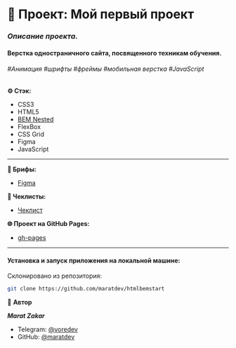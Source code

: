# 📝 Проект: Мой первый проект

### _**Описание проекта.**_

#### Верстка одностраничного сайта, посвященного техникам обучения.
###### #Aнимация #шрифты #фреймы #мобильная верстка #JavaScript

**⚙️ Стэк:**

- CSS3
- HTML5
- [BEM Nested](https://ru.bem.info/methodology/filestructure/)
- FlexBox
- CSS Grid
- Figma
- JavaScript

* * *

**🧩 Брифы:**
* [Figma](https://www.figma.com/)

**📄 Чеклисты:**
* [Чеклист](https://github.com/maratdev/html5checklist)

**🌐 Проект на GitHub Pages:**
* [gh-pages](https://maratdev.github.io/)

* * *

#### Установка и запуск приложения на локальной машине:

Склонировано из репозитория:
```bash
git clone https://github.com/maratdev/htmlbemstart
```

👤 **Автор**

**_Marat Zakar_**
- Telegram: [@voredev](https://t.me/voredev)
- GitHub: [@maratdev](https://github.com/maratdev)
